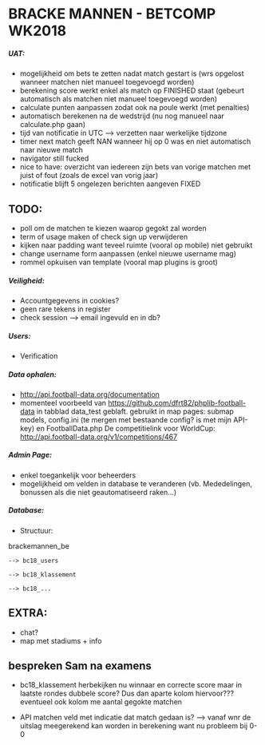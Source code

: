 ﻿# BRACKE MANNEN - BETCOMP WK2018

##### UAT:

- mogelijkheid om bets te zetten nadat match gestart is (wrs opgelost wanneer matchen niet manueel toegevoegd worden)
- berekening score werkt enkel als match op FINISHED staat (gebeurt automatisch als matchen niet manueel toegevoegd worden)
- calculate punten aanpassen zodat ook na poule werkt (met penalties)
- automatisch berekenen na de wedstrijd (nu nog manueel naar calculate.php gaan)
- tijd van notificatie in UTC --> verzetten naar werkelijke tijdzone
- timer next match geeft NAN wanneer hij op 0 was en niet automatisch naar nieuwe match
- navigator still fucked
- nice to have: overzicht van iedereen zijn bets van vorige matchen met juist of fout (zoals de excel van vorig jaar)
- notificatie blijft 5 ongelezen berichten aangeven FIXED


## TODO:

- poll om de matchen te kiezen waarop gegokt zal worden
- term of usage maken of check sign up verwijderen
- kijken naar padding want teveel ruimte (vooral op mobile) niet gebruikt
- change username form aanpassen (enkel nieuwe username mag)
- rommel opkuisen van template (vooral map plugins is groot)

##### Veiligheid:

- Accountgegevens in cookies?
- geen rare tekens in register
- check session --> email ingevuld en in db? 

##### Users:

- Verification

##### Data ophalen:

- http://api.football-data.org/documentation
- momenteel voorbeeld van https://github.com/dfrt82/phplib-football-data in tabblad data_test geblaft.
  gebruikt in map pages: submap models, config.ini (te mergen met bestaande config? is met mijn API-key) en FootballData.php
  De competitielink voor WorldCup: http://api.football-data.org/v1/competitions/467
  
##### Admin Page:

- enkel toegankelijk voor beheerders
- mogelijkheid om velden in database te veranderen (vb. Mededelingen, bonussen als die niet geautomatiseerd raken...)

##### Database:

- Structuur:

 brackemannen_be
 
    --> bc18_users
	
    --> bc18_klassement
	
    --> bc18_...
	
	

## EXTRA:

- chat?  
- map met stadiums + info

## bespreken Sam na examens

-	bc18_klassement herbekijken
	nu winnaar en correcte score maar in laatste rondes dubbele score? Dus dan aparte kolom hiervoor???
	eventueel ook kolom me aantal gegokte matchen
	
-	API matchen veld met indicatie dat match gedaan is? --> vanaf wnr de uitslag meegerekend kan worden in berekening want nu probleem bij 0-0